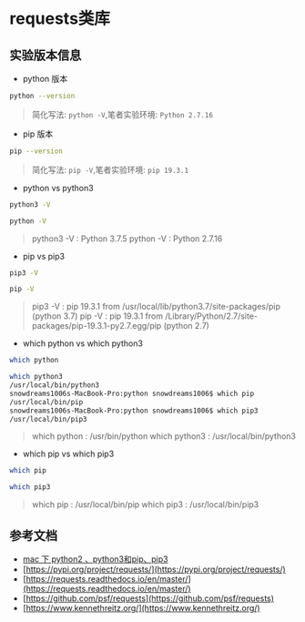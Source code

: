 # requests类库

## 实验版本信息

- python 版本

```bash
python --version
```

> 简化写法: `python -V`,笔者实验环境: `Python 2.7.16`

- pip 版本

```bash
pip --version
```

> 简化写法: `pip -V`,笔者实验环境: `pip 19.3.1`

- python vs python3

```bash
python3 -V

python -V
```

> python3 -V : Python 3.7.5 
> python -V : Python 2.7.16

- pip vs pip3

```bash
pip3 -V

pip -V
```

> pip3 -V : pip 19.3.1 from /usr/local/lib/python3.7/site-packages/pip (python 3.7)
> pip -V : pip 19.3.1 from /Library/Python/2.7/site-packages/pip-19.3.1-py2.7.egg/pip (python 2.7)

- which python vs which python3

```bash
which python

which python3
/usr/local/bin/python3
snowdreams1006s-MacBook-Pro:python snowdreams1006$ which pip
/usr/local/bin/pip
snowdreams1006s-MacBook-Pro:python snowdreams1006$ which pip3
/usr/local/bin/pip3
```

> which python : /usr/bin/python
> which python3 : /usr/local/bin/python3

- which pip vs which pip3

```bash
which pip

which pip3
```

> which pip : /usr/local/bin/pip
> which pip3 : /usr/local/bin/pip3


## 参考文档

- [mac 下 python2 、python3和pip、pip3](https://www.jianshu.com/p/2e4851df72fb)
- [https://pypi.org/project/requests/](https://pypi.org/project/requests/)
- [https://requests.readthedocs.io/en/master/](https://requests.readthedocs.io/en/master/)
- [https://github.com/psf/requests](https://github.com/psf/requests)
- [https://www.kennethreitz.org/](https://www.kennethreitz.org/)